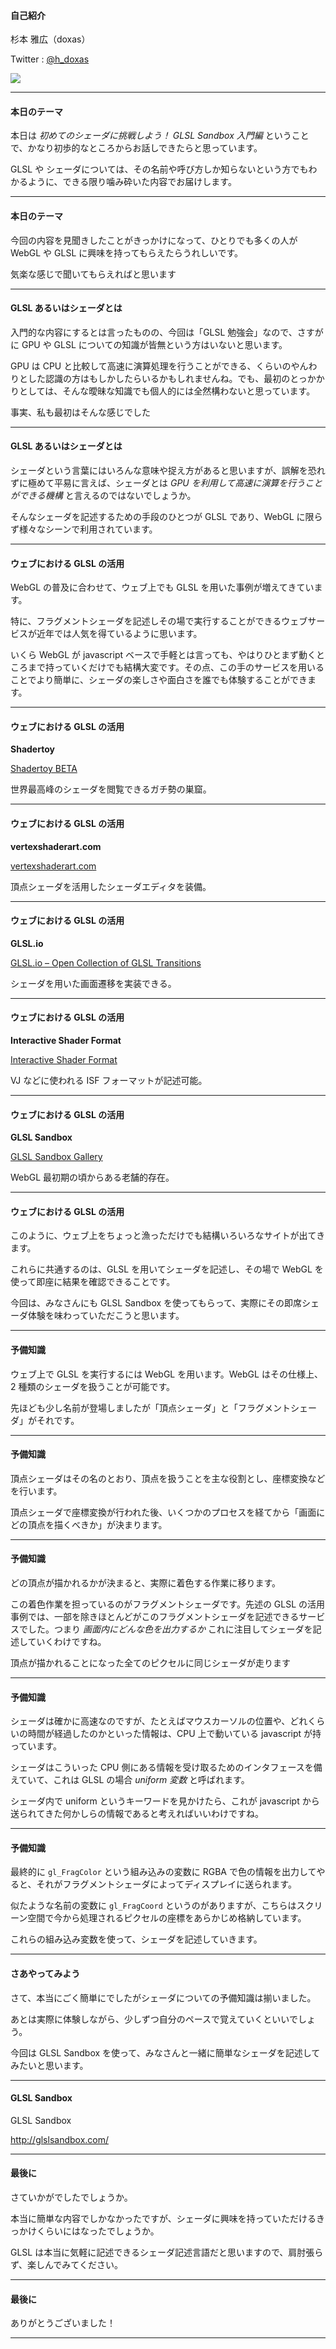 
#### 自己紹介

杉本 雅広（doxas）

Twitter : <a href="https://twitter.com/h_doxas" target="_blank">@h_doxas</a>

![](sample.png)

---

#### 本日のテーマ

本日は *初めてのシェーダに挑戦しよう！ GLSL Sandbox 入門編* ということで、かなり初歩的なところからお話しできたらと思っています。

GLSL や シェーダについては、その名前や呼び方しか知らないという方でもわかるように、できる限り噛み砕いた内容でお届けします。


---

#### 本日のテーマ

今回の内容を見聞きしたことがきっかけになって、ひとりでも多くの人が WebGL や GLSL に興味を持ってもらえたらうれしいです。

<span class="capt">気楽な感じで聞いてもらえればと思います</span>

---

#### GLSL あるいはシェーダとは

入門的な内容にするとは言ったものの、今回は「GLSL 勉強会」なので、さすがに GPU や GLSL についての知識が皆無という方はいないと思います。

GPU は CPU と比較して高速に演算処理を行うことができる、くらいのやんわりとした認識の方はもしかしたらいるかもしれませんね。でも、最初のとっかかりとしては、そんな曖昧な知識でも個人的には全然構わないと思っています。

<span class="capt">事実、私も最初はそんな感じでした</span>

---

#### GLSL あるいはシェーダとは

シェーダという言葉にはいろんな意味や捉え方があると思いますが、誤解を恐れずに極めて平易に言えば、シェーダとは *GPU を利用して高速に演算を行うことができる機構* と言えるのではないでしょうか。

そんなシェーダを記述するための手段のひとつが GLSL であり、WebGL に限らず様々なシーンで利用されています。

---

#### ウェブにおける GLSL の活用

WebGL の普及に合わせて、ウェブ上でも GLSL を用いた事例が増えてきています。

特に、フラグメントシェーダを記述しその場で実行することができるウェブサービスが近年では人気を得ているように思います。

いくら WebGL が javascript ベースで手軽とは言っても、やはりひとまず動くところまで持っていくだけでも結構大変です。その点、この手のサービスを用いることでより簡単に、シェーダの楽しさや面白さを誰でも体験することができます。

---

#### ウェブにおける GLSL の活用

**Shadertoy**

<a href="https://www.shadertoy.com/" target="_blank">Shadertoy BETA</a>

世界最高峰のシェーダを閲覧できるガチ勢の巣窟。

---

#### ウェブにおける GLSL の活用

**vertexshaderart.com**

<a href="https://www.vertexshaderart.com/" target="_blank">vertexshaderart.com</a>

頂点シェーダを活用したシェーダエディタを装備。

---

#### ウェブにおける GLSL の活用

**GLSL.io**

<a href="http://transitions.glsl.io/" target="_blank">GLSL.io – Open Collection of GLSL Transitions</a>

シェーダを用いた画面遷移を実装できる。

---

#### ウェブにおける GLSL の活用

**Interactive Shader Format**

<a href="http://www.interactiveshaderformat.com/" target="_blank">Interactive Shader Format</a>

VJ などに使われる ISF フォーマットが記述可能。

---

#### ウェブにおける GLSL の活用

**GLSL Sandbox**

<a href="http://glslsandbox.com/" target="_blank">GLSL Sandbox Gallery</a>

WebGL 最初期の頃からある老舗的存在。

---

#### ウェブにおける GLSL の活用

このように、ウェブ上をちょっと漁っただけでも結構いろいろなサイトが出てきます。

これらに共通するのは、GLSL を用いてシェーダを記述し、その場で WebGL を使って即座に結果を確認できることです。

今回は、みなさんにも GLSL Sandbox を使ってもらって、実際にその即席シェーダ体験を味わっていただこうと思います。

---

#### 予備知識

ウェブ上で GLSL を実行するには WebGL を用います。WebGL はその仕様上、2 種類のシェーダを扱うことが可能です。

先ほども少し名前が登場しましたが「頂点シェーダ」と「フラグメントシェーダ」がそれです。

---

#### 予備知識

頂点シェーダはその名のとおり、頂点を扱うことを主な役割とし、座標変換などを行います。

頂点シェーダで座標変換が行われた後、いくつかのプロセスを経てから「画面にどの頂点を描くべきか」が決まります。

---

#### 予備知識

どの頂点が描かれるかが決まると、実際に着色する作業に移ります。

この着色作業を担っているのがフラグメントシェーダです。先述の GLSL の活用事例では、一部を除きほとんどがこのフラグメントシェーダを記述できるサービスでした。つまり *画面内にどんな色を出力するか* これに注目してシェーダを記述していくわけですね。

<span class="capt">頂点が描かれることになった全てのピクセルに同じシェーダが走ります</span>

---

#### 予備知識

シェーダは確かに高速なのですが、たとえばマウスカーソルの位置や、どれくらいの時間が経過したのかといった情報は、CPU 上で動いている javascript が持っています。

シェーダはこういった CPU 側にある情報を受け取るためのインタフェースを備えていて、これは GLSL の場合 *uniform 変数* と呼ばれます。

シェーダ内で uniform というキーワードを見かけたら、これが javascript から送られてきた何かしらの情報であると考えればいいわけですね。

---

#### 予備知識

最終的に `gl_FragColor` という組み込みの変数に RGBA で色の情報を出力してやると、それがフラグメントシェーダによってディスプレイに送られます。

似たような名前の変数に `gl_FragCoord` というのがありますが、こちらはスクリーン空間で今から処理されるピクセルの座標をあらかじめ格納しています。

これらの組み込み変数を使って、シェーダを記述していきます。

---

#### さあやってみよう

さて、本当にごく簡単にでしたがシェーダについての予備知識は揃いました。

あとは実際に体験しながら、少しずつ自分のペースで覚えていくといいでしょう。

今回は GLSL Sandbox を使って、みなさんと一緒に簡単なシェーダを記述してみたいと思います。

---

#### GLSL Sandbox

GLSL Sandbox

http://glslsandbox.com/

---

#### 最後に

さていかがでしたでしょうか。

本当に簡単な内容でしかなかったですが、シェーダに興味を持っていただけるきっかけくらいにはなったでしょうか。

GLSL は本当に気軽に記述できるシェーダ記述言語だと思いますので、肩肘張らず、楽しんでみてください。

---

#### 最後に

ありがとうございました！


---


